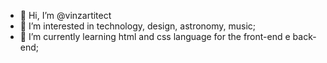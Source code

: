 - 👋 Hi, I’m @vinzartitect
- 👀 I’m interested in technology, design, astronomy, music;
- 🌱 I’m currently learning html and css language for the front-end e back-end;

<!---
vinzartitect/vinzartitect is a ✨ special ✨ repository because its `README.md` (this file) appears on your GitHub profile.
You can click the Preview link to take a look at your changes.
--->
